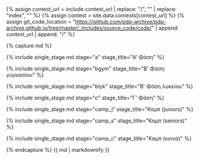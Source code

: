 {% assign contest_url = include.contest_url | replace: "/", "" | replace: "index", "" %}
{% assign contest = site.data.contests[contest_url] %}
{% assign git_code_location = "https://github.com/pdp-archive/pdp-archive.github.io/tree/master/_includes/source_code/code/" | append: contest_url | append: "/" %}

{% capture md %}

{% include single_stage.md stage="a" stage_title="Α' Φάση" %}

{% include single_stage.md stage="bgym" stage_title="Β' Φάση γυμνασίου" %}

{% include single_stage.md stage="blyk" stage_title="Β' Φάση λυκείου" %}

{% include single_stage.md stage="c" stage_title="Γ' Φάση" %}

{% include single_stage.md stage="camp_j" stage_title="Καμπ (juniors)" %}

{% include single_stage.md stage="camp_s" stage_title="Καμπ (seniors)" %}

{% include single_stage.md stage="camp_c" stage_title="Καμπ (κοινά)" %}

{% endcapture %}
{{ md | markdownify }}